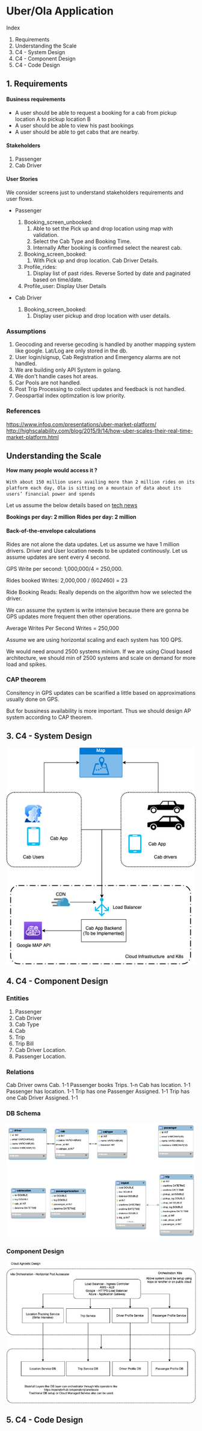 # Uber/Ola Application

Index

1. Requirements
2. Understanding the Scale
3. C4 - System Design
4. C4 - Component Design
5. C4 - Code Design

## 1. Requirements

#### Business requirements

* A user should be able to request a booking for a cab from pickup location A to pickup location B
* A user should be able to view his past bookings
* A user should be able to get cabs that are nearby.


#### Stakeholders
1. Passenger
2. Cab Driver

#### User Stories
We consider screens just to understand stakeholders requirements and user flows.

* Passenger
  1. Booking_screen_unbooked:
     1. Able to set the Pick up and drop location using map with validation.
     2. Select the Cab Type and Booking Time.
     3. Internally After booking is confirmed select the nearest cab.
  2. Booking_screen_booked:
     1. With Pick up and drop location. Cab Driver Details.
  3. Profile_rides:
     1.  Display list of past rides. Reverse Sorted by date and paginated based on time/date.
  4. Profile_user: Display User Details

* Cab Driver
  1. Booking_screen_booked:
     1. Display user pickup and drop location with user details.

### Assumptions

1. Geocoding and reverse gecoding is handled by another mapping system like google. Lat/Log are only stored in the db.
2. User login/signup, Cab Registration and Emergency alarms are not handled.
3. We are building only API System in golang.
4. We don't handle cases hot areas.
5. Car Pools are not handled.
6. Post Trip Processing to collect updates and feedback is not handled.
7. Geospartial index optimzation is low priority.

### References
https://www.infoq.com/presentations/uber-market-platform/
http://highscalability.com/blog/2015/9/14/how-uber-scales-their-real-time-market-platform.html


## Understanding the Scale

**How many people would access it ?**

```
With about 150 million users availing more than 2 million rides on its platform each day, Ola is sitting on a mountain of data about its users’ financial power and spends
```
Let us assume the below details based on [tech news](https://techcrunch.com/2019/05/15/indias-ride-hailing-firm-ola-is-now-in-the-credit-card-business-too/#:~:text=With%20about%20150%20million%20users,users'%20financial%20power%20and%20spends)

**Bookings per day: 2 million**
**Rides per day: 2 million**

#### Back-of-the-envelope calculations

Rides are not alone the data updates.
Let us assume we have 1 million drivers.
Driver and User location needs to be updated continously. Let us assume updates are sent every 4 second.

GPS Write per second: 1,000,000/4 = 250,000.

Rides booked Writes: 2,000,000 / (60*24*60) = 23

Ride Booking Reads: Really depends on the algorithm how we selected the driver.

We can assume the system is write intensive because there are gonna be GPS updates more frequent then other operations.

Average Writes Per Second
Writes = 250,000

Assume we are using horizontal scaling and each system has 100 QPS.

We would need around 2500 systems minium.
If we are using Cloud based architecture, we should min of 2500 systems and scale on demand for more load and spikes.

### CAP theorem

Consitency in GPS updates can be scarified a little based on approximations usually done on GPS.

But for bussiness availability is more important. Thus we should design AP system according to CAP theorem.


## 3. C4 - System Design

![System Design](./Design-C4-SystemDesign.png)

## 4. C4 - Component Design

### Entities
1. Passenger
2. Cab Driver
3. Cab Type
4. Cab
5. Trip
6. Trip Bill
7. Cab Driver Location.
8. Passenger Location.

### Relations

Cab Driver owns Cab. 1-1
Passenger books Trips. 1-n
Cab has location. 1-1
Passenger has location. 1-1
Trip has one Passenger Assigned. 1-1
Trip has one Cab Driver Assigned. 1-1

### DB Schema

![DB Schema](./DBSchema.png)

### Component Design

![Component Design](./Design-C4-ComponentContext.png)

## 5. C4 - Code Design
